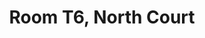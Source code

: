 ---
basin: 'No'
cudn: true
floor: Ground
grade: 3
images:
- /room_database/images/noc/t6_1.JPG
- /room_database/images/noc/t6_2.JPG
- /room_database/images/noc/t6_3.JPG
living_room: 'No'
location: North Court
name: T6
network: Wireless Only
title: Room T6, North Court
---